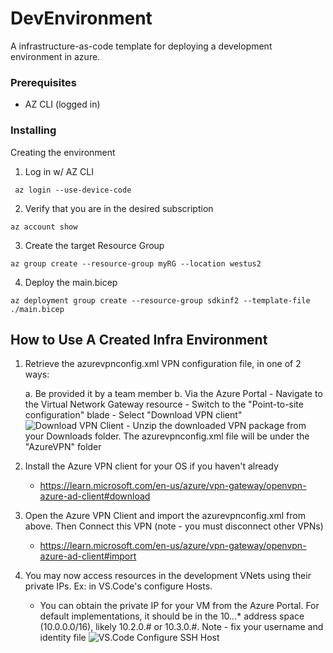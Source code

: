 # DevEnvironment
A infrastructure-as-code template for deploying a development environment in azure.  

### Prerequisites

- AZ CLI (logged in)

### Installing

Creating the environment 
1. Log in w/ AZ CLI 
```
 az login --use-device-code
```
2. Verify that you are in the desired subscription 
```
az account show
```
3. Create the target Resource Group
```
az group create --resource-group myRG --location westus2
```
4. Deploy the main.bicep
```
az deployment group create --resource-group sdkinf2 --template-file ./main.bicep
```


## How to Use A Created Infra Environment
1. Retrieve the azurevpnconfig.xml VPN configuration file, in one of 2 ways:

    a. Be provided it by a team member
    b. Via the Azure Portal 
        - Navigate to the Virtual Network Gateway resource
        - Switch to the "Point-to-site configuration" blade
        - Select "Download VPN client"
        ![Download VPN Client](img/downloadVPNClient.png)
        - Unzip the downloaded VPN package from your Downloads folder. The azurevpnconfig.xml file will be under the "AzureVPN" folder
1. Install the Azure VPN client for your OS if you haven't already

    - https://learn.microsoft.com/en-us/azure/vpn-gateway/openvpn-azure-ad-client#download
1. Open the Azure VPN Client and import the azurevpnconfig.xml from above. Then Connect this VPN (note - you must disconnect other VPNs)
    - https://learn.microsoft.com/en-us/azure/vpn-gateway/openvpn-azure-ad-client#import

1. You may now access resources in the development VNets using their private IPs. Ex: in VS.Code's configure Hosts.
    - You can obtain the private IP for your VM from the Azure Portal. For default implementations, it should be in the 10.*.*.* address space (10.0.0.0/16), likely 10.2.0.# or 10.3.0.#. 
    Note - fix your username and identity file
 ![VS.Code Configure SSH Host](img/vscodessh.png)